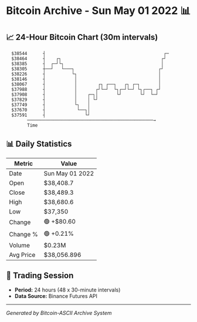 # Bitcoin Archive - Sun May 01 2022 📊

## 📈 24-Hour Bitcoin Chart (30m intervals)

```
  $38544      ┤                                             ┌─ 
  $38464      ┤    ┌┐                                      ┌┘  
  $38385      ┤  ┌─┘└┐                                     │   
  $38305      ┼──┘   └───┐                                ┌┘   
  $38226      ┤          └┐                               │    
  $38146      ┤           │                               │    
  $38067      ┤           │        ┌┐ ┌──┐   ┌┐ ┌─┐       │    
  $37988      ┤           │       ┌┘└─┘  └┐┌─┘└─┘ └┐┌──┐ ┌┘    
  $37908      ┤           │    ┌─┐│       └┘       └┘  └─┘     
  $37829      ┤           │    │ └┘                            
  $37749      ┤           └┐   │                               
  $37670      ┤            └──┐│                               
  $37591      ┤               └┘                               
        ────────────────────────────────────────────────→
        Time
```

## 📊 Daily Statistics

| Metric | Value |
|--------|-------|
| Date | Sun May 01 2022 |
| Open | $38,408.7 |
| Close | $38,489.3 |
| High | $38,680.6 |
| Low | $37,350 |
| Change | 🟢 +$80.60 |
| Change % | 🟢 +0.21% |
| Volume | $0.23M |
| Avg Price | $38,056.896 |

## 📅 Trading Session

- **Period:** 24 hours (48 x 30-minute intervals)
- **Data Source:** Binance Futures API

---
*Generated by Bitcoin-ASCII Archive System*
